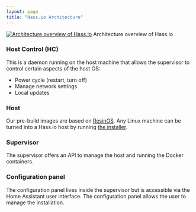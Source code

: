 ```yaml
---
layout: page
title: "Hass.io Architecture"
---
```


<p class='img'>
  <a href='/images/hassio/architecture.png'><img src='/images/hassio/architecture.png' alt='Architecture overview of Hass.io'></a>
  Architecture overview of Hass.io
</p>

### Host Control (HC)

This is a daemon running on the host machine that allows the supervisor to control certain aspects of the host OS:

 - Power cycle (restart, turn off)
 - Manage network settings
 - Local updates

### Host

Our pre-build images are based on [ResinOS]. Any Linux machine can be turned into a Hass.io host by running [the installer][linux].

### Supervisor

The supervisor offers an API to manage the host and running the Docker containers.

### Configuration panel

The configuration panel lives inside the supervisor but is accessible via the Home Assistant user interface. The configuration panel allows the user to manage the installation.

[ResinOS]: https://resinos.io/
[linux]: /hassio/installation/#alternative-install-on-generic-linux-server
